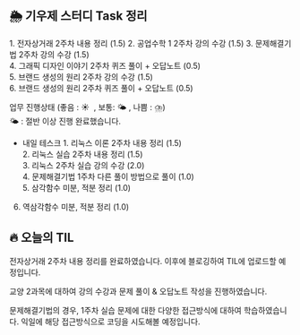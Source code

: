 ## 🌦️ 기우제 스터디 Task 정리

 1. 전자상거래 2주차 내용 정리 (1.5) 
 2. 공업수학 1 2주차 강의 수강 (1.5) 
 3. 문제해결기법 2주차 강의 수강 (1.5)  
 4. 그래픽 디자인 이야기 2주차 퀴즈 풀이 + 오답노트 (0.5)  
 5. 브랜드 생성의 원리 2주차 강의 수강 (1.5)  
 6. 브랜드 생성의 원리 2주차 퀴즈 풀이 + 오답노트 (0.5)

업무 진행상태 (좋음 : ☀  , 보통: 🌤 , 나쁨 : ⛈)  
🌤 : 절반 이상 진행 완료했습니다.
 
- 내일 테스크
1. 리눅스 이론 2주차 내용 정리 (1.5)  
2. 리눅스 실습 2주차 내용 정리 (1.5)  
3. 리눅스 2주차 실습 강의 수강 (2.0)  
4. 문제해결기법 1주차 다른 풀이 방법으로 풀이 (1.0)  
5. 삼각함수 미분, 적분 정리 (1.0)   
6. 역삼각함수 미분, 적분 정리 (1.0)  

## 🔥 오늘의 TIL

전자상거래 2주차 내용 정리를 완료하였습니다. 이후에 블로깅하여 TIL에 업로드할 예정입니다.

교양 2과목에 대하여 강의 수강과 문제 풀이 & 오답노트 작성을 진행하였습니다.  

문제해결기법의 경우, 1주차 실습 문제에 대한 다양한 접근방식에 대하여 학습하였습니다. 익일에 해당 접근방식으로 코딩을 시도해볼 예정입니다.
